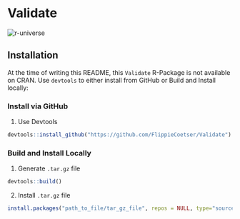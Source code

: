 # Validate
![r-universe](https://flippiecoetser.r-universe.dev/badges/Validate)


## Installation

At the time of writing this README, this `Validate` R-Package is not available on CRAN. Use `devtools` to either install from GitHub or Build and Install locally:

### Install via GitHub

1. Use Devtools

```r
devtools::install_github("https://github.com/FlippieCoetser/Validate")
```

### Build and Install Locally

1. Generate `.tar.gz` file

```r
devtools::build()
```

2. Install `.tar.gz` file

```r
install.packages("path_to_file/tar_gz_file", repos = NULL, type="source")
```
